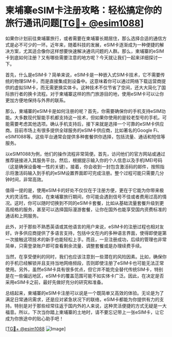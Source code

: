 # 柬埔寨eSIM卡注册攻略：轻松搞定你的旅行通讯问题[[TG💪+ @esim1088](https://t.me/s/esim1088)]

如果你计划前往柬埔寨旅行，或者需要在柬埔寨长期居住，那么选择合适的通信方式是必不可少的一环。近年来，随着科技的发展，eSIM卡逐渐成为一种便捷的解决方案，尤其适合像你这样想要快速解决通讯问题的人群。那么，柬埔寨的eSIM卡到底如何注册？又有哪些需要注意的地方呢？今天就让我们一起来详细探讨一下。

首先，什么是eSIM卡？简单来说，eSIM卡是一种嵌入式SIM卡技术，它不需要传统的物理SIM卡，而是直接集成到设备中。这意味着你可以通过网络下载运营商提供的虚拟SIM卡，而无需更换实体卡。这种技术不仅节省了空间，还大大简化了国际旅行者的换卡流程。对于柬埔寨这样的热门旅游目的地，使用eSIM卡可以让你更加方便地保持与外界的联系。

那么，柬埔寨的eSIM卡是如何注册的呢？首先，你需要确保你的手机支持eSIM功能。大多数现代智能手机都支持这一技术，但如果你使用的是较老型号的手机，可能需要考虑其他选项。确认手机支持后，接下来就是选择一个可靠的eSIM卡供应商。目前市场上有很多提供全球服务的eSIM卡供应商，比如著名的Google Fi、eSIM1088等。这些平台通常会提供多种套餐供你选择，包括流量、通话和短信等服务。

以eSIM1088为例，他们的操作流程非常简便。首先，访问他们的官方网站或通过推荐链接进入其服务平台。然后，根据提示输入你的个人信息以及手机IMEI号码（这是确保设备唯一性的关键）。接着，你会收到一封包含激活码的邮件，按照指示将激活码输入到手机的eSIM设置界面即可完成注册。整个过程可能只需要几分钟时间，非常高效。

值得一提的是，使用eSIM卡的好处不仅仅在于注册方便，更在于它能为你带来极大的灵活性。例如，在柬埔寨旅行期间，你可能会遇到信号不佳或者费用过高的情况。这时，你可以随时切换到不同的eSIM卡套餐，比如从基础流量套餐升级到更高规格的服务，甚至可以选择国际漫游套餐，让你在国外也能享受国内资费标准的通话和上网服务。

此外，对于那些不熟悉英语或其他语言的用户来说，eSIM卡的注册过程也相对友好。许多供应商提供了多语言支持，包括中文在内的多种语言界面，使得即使是第一次接触这项技术的新手也能轻松上手。而且，一旦注册成功，后续的管理也非常简单，只需登录账户即可查看剩余流量、调整套餐或是办理续费手续。

当然，在享受便利的同时，我们也应该注意到一些潜在的风险因素。比如，确保你的手机已经解锁并且支持当地网络频段，否则即使注册了eSIM卡也可能无法正常使用。另外，虽然eSIM卡具有很多优点，但它并不能完全替代传统SIM卡，特别是在一些偏远地区，eSIM卡的覆盖范围可能不如实体卡广泛。因此，在决定是否采用eSIM卡之前，最好先做好充分的研究和准备。

总结起来，柬埔寨的eSIM卡注册可以说是一个既简单又高效的体验。无论是为了满足日常通讯需求，还是应对紧急状况下的联络，eSIM卡都能为你提供有力的支持。特别是对于那些经常往返于国内外的人来说，这种灵活便捷的方式无疑是一大福音。所以，下次当你踏上柬埔寨的土地时，请不要忘记带上一张eSIM卡，让它成为你旅途中的贴心助手吧！

[[TG💪+ @esim1088](https://t.me/s/esim1088) ![Image](https://i.postimg.cc/4NQfJmqS/Snipaste-2025-05-13-00-14-12.png)]